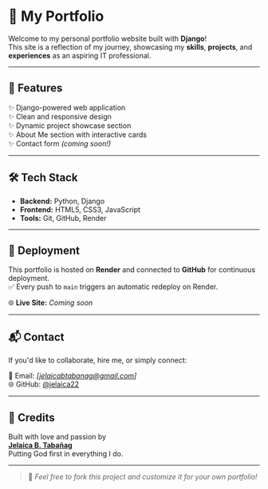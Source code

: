 # 💼 My Portfolio

Welcome to my personal portfolio website built with **Django**!  
This site is a reflection of my journey, showcasing my **skills**, **projects**, and **experiences** as an aspiring IT professional.

---

## 🌟 Features

✨ Django-powered web application  
✨ Clean and responsive design  
✨ Dynamic project showcase section  
✨ About Me section with interactive cards  
✨ Contact form *(coming soon!)*  

---

## 🛠 Tech Stack

- **Backend:** Python, Django  
- **Frontend:** HTML5, CSS3, JavaScript  
- **Tools:** Git, GitHub, Render  

---

## 🚀 Deployment

This portfolio is hosted on **Render** and connected to **GitHub** for continuous deployment.  
✅ Every push to `main` triggers an automatic redeploy on Render.

🌐 **Live Site:** *Coming soon*

---

## 📬 Contact

If you'd like to collaborate, hire me, or simply connect:

📧 Email: *[jelaicabtabanag@gmail.com]*  
🌐 GitHub: [@jelaica22](https://github.com/jelaica22)

---

## 🤍 Credits

Built with love and passion by  
**[Jelaica B. Tabañag](https://github.com/jelaica22)**  
Putting God first in everything I do.

---

> 📌 *Feel free to fork this project and customize it for your own portfolio!*
